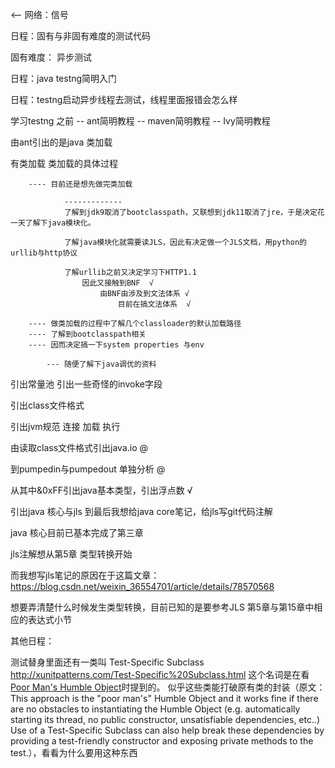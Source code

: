 <--
	网络：信号

日程：固有与非固有难度的测试代码

固有难度：
	异步测试


日程：java testng简明入门


日程：testng启动异步线程去测试，线程里面报错会怎么样


学习testng
	之前 
		-- ant简明教程
		-- maven简明教程
		-- Ivy简明教程


由ant引出的是java 类加载

有类加载 类加载的具体过程

		---- 目前还是想先做完类加载

				-------------
				了解到jdk9取消了bootclasspath，又联想到jdk11取消了jre，于是决定花一天了解下java模块化。

				了解java模块化就需要读JLS，因此有决定做一个JLS文档，用python的urllib与http协议

				了解urllib之前又决定学习下HTTP1.1
					因此又接触到BNF  √
						由BNF由涉及到文法体系 √
							目前在搞文法体系  √

		---- 做类加载的过程中了解几个classloader的默认加载路径
		---- 了解到bootclasspath相关
		---- 因而决定搞一下system properties 与env

			--- 随便了解下java调优的资料


引出常量池 引出一些奇怪的invoke字段

引出class文件格式

引出jvm规范 连接 加载 执行

由读取class文件格式引出java.io  @

到pumpedin与pumpedout 单独分析  @

从其中&0xFF引出java基本类型，引出浮点数 √

引出java 核心与jls 到最后我想给java core笔记，给jls写git代码注解

java 核心目前已基本完成了第三章

jls注解想从第5章 类型转换开始


而我想写jls笔记的原因在于这篇文章：https://blog.csdn.net/weixin_36554701/article/details/78570568

想要弄清楚什么时候发生类型转换，目前已知的是要参考JLS 第5章与第15章中相应的表达式小节



其他日程：

测试替身里面还有一类叫
Test-Specific Subclass
http://xunitpatterns.com/Test-Specific%20Subclass.html
这个名词是在看[Poor Man's Humble Object](http://xunitpatterns.com/Humble%20Object.html#Poor%20Man)时提到的。
似乎这些类能打破原有类的封装（原文：This approach is the "poor man's" Humble Object and it works fine if there are no obstacles to instantiating the Humble Object (e.g. automatically starting its thread, no public constructor, unsatisfiable dependencies, etc..) Use of a Test-Specific Subclass can also help break these dependencies by providing a test-friendly constructor and exposing private methods to the test.），看看为什么要用这种东西



